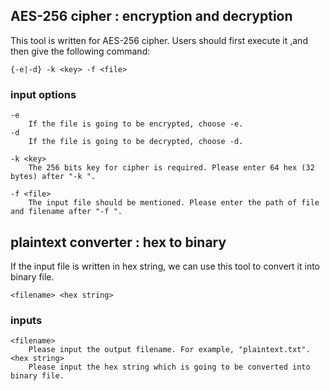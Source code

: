 ## AES-256 cipher : encryption and decryption
This tool is written for AES-256 cipher.
Users should first execute it ,and then give the following command:

`{-e|-d} -k <key> -f <file>`

### input options
	-e
		If the file is going to be encrypted, choose -e.
	-d
		If the file is going to be decrypted, choose -d.

	-k <key>
		The 256 bits key for cipher is required. Please enter 64 hex (32 bytes) after "-k ".

	-f <file>
		The input file should be mentioned. Please enter the path of file and filename after "-f ".

## plaintext converter : hex to binary
If the input file is written in hex string, we can use this tool to convert it into binary file.

`<filename> <hex string>`

### inputs
	<filename>
		Please input the output filename. For example, "plaintext.txt".
	<hex string>
		Please input the hex string which is going to be converted into binary file. 